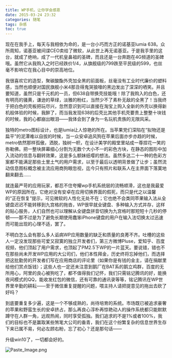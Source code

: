 ```yaml
---
title: WP手机，让你学会感恩
date: 2015-03-24 23:32
categories: 随笔
tags: 杂感
toc: true
---
```

现在在我手上，每天与我相依为命的，是一台小巧而方正的诺基亚lumia 638。众所周知，诺基亚被间谍CEO卖给了微软，从此世上再无诺基亚。于是我手里的这台，就成了绝响，成了一代机皇鼻祖的圣碑，而且还是一台奔跑在4G频道的圣碑哦。虽然它从我购入之时已经跌价1/4，从旗舰级的799跌至平民级的599，也丝毫不影响它在我心目中的崇高地位。

我很喜欢它的造型，聚碳酸酯外壳加全黑的前面板，丝毫没有工业时代廉价的塑料感，当然也顺便对国民旗舰小米4那丑得鬼哭狼嚎的黑边发出了深深的哂笑。并且要知道，虽然只是千元机的一员，但638自带换壳技能哦！除了我购入的白色，还有明亮的骚黄，谦逊的草绿，淡雅的粉红，当然少不了素朴无敌的全黑了！当我终于把白色的壳板把玩尽兴，忽然意识到可以直接在淘宝上购入全新的外壳以换得新机般体验的时候，我醉了，而当我发现638的后壳比其他手机壳要贵上整整十块钱的时候，我的心都崩出眼泪——我体会到了身为一名玩机贵族的无限风采。

独特的metro图标设计，也是lumia让人惊艳的所在。当苹果党们深陷在“拟物还是扁平”的泥潭难以自拔的时候，当一众安卓追风狗在苹果后面亦步亦趋的时候，metro依然那样孤傲，洒脱，独树一帜，在设计美学的殿堂里站成一尊捏花一笑的弥勒佛。把一整块屏幕细心分割为无数个大小不一的彩色方块，在静态的图形中加入流动的信息与翻转效果，这是多么额妹纸嘤的想法。虽然多达二十一种的色彩方案都不能满足那些土里土气的用户需求，以至于最后以透明背景做了让步；虽然流动信息图标概念被主流应用商狗眼忽视，迄今只有照片和联系人在主界面下落寞地翻来翻去……

就连最严苛的应用玩家，都忍不住夸耀wp手机系统层的流畅顺滑，这也是我最爱WP的原因所在。它绝对没有安卓在应用切换界面的假死，而只是代之以温馨的“正在恢复”提示，可见微软的人性化无处不在；它也绝不会类同苹果输入法从全键盘迟迟不能转移到九宫格的拖沓，WP很早就全键盘、多种输入方式并存，这样的贴心服务，人们自然也可以理解从全键盘拼音切换为九宫格时那短短十几秒的停顿——那不过是为了避免长期使用蠢笨iPhone键盘的用户在输入法切换太过迅速而可能出现的心理不适，罢了。

不明白怎么会有那么多人诟病WP应用数量的缺乏和质量的良莠不齐。吐槽的这些人一定没发现那些可爱又寂寞的独立开发者们，第三方微博Pluse，爱知乎、百度视频，他们顶起了用户需求，也顶起了PM2.5下WP的一片蓝天。要说错，错也不在那些尚未开发WP应用的大公司们，他们本性拜金，历史终将忘掉他们，而选择把这批勤劳的开发者们写在应用商店的评论里（如果你是有钱的金主，请在捐献里给他们赏点饭钱）；这些人也一定还未注意到鹅厂在BAT系的鹅立鸡群，百度的无所用心，阿里的良心被狗吃了，都不值得我们记怀，我们只需铭记腾讯的好，能换夜间模式的QQ，能收发红包的微信，还有可靠的通讯录等等，铭记腾讯在WP世界里辛勤的耕耘——至于微信重复提醒的问题，喂主持人请把提意见的拖出去砍了好吗？

到底要重复多少遍，这是一个不够成熟的，尚待培育的系统。市场既已被追求豪奢的苹果和野蛮生长的安卓挤占，那么再良心淳朴再惊艳动人的操作系统都只能默默蹲守在人群一角，远观热闹，同时享受孤独。我们追求的不是1%或者100%，我们的目标也不是赢取某些煞笔大公司的垂青，我们在这个纷繁复杂的信息世界生存下来已属不易，何必左顾右盼，忘了初心？还是那句话——

升级win10了，一切都会好的。


![Paste_Image.png](http://upload-images.jianshu.io/upload_images/29336-8422e7784078b618.png)


